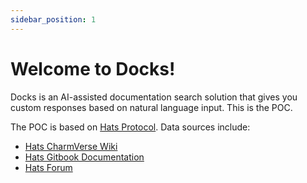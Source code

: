 ```yaml
---
sidebar_position: 1
---
```


# Welcome to Docks!

Docks is an AI-assisted documentation search solution that gives you custom responses based on natural language input. This is the POC.

The POC is based on [Hats Protocol](https://www.hatsprotocol.xyz/). Data sources include:
- [Hats CharmVerse Wiki](https://app.charmverse.io/hats-protocol/page-19377272787222233)
- [Hats Gitbook Documentation](https://docs.hatsprotocol.xyz/)
- [Hats Forum](https://forum.hatsprotocol.xyz/)